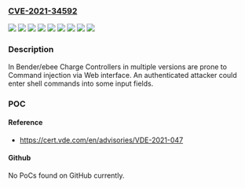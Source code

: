 ### [CVE-2021-34592](https://cve.mitre.org/cgi-bin/cvename.cgi?name=CVE-2021-34592)
![](https://img.shields.io/static/v1?label=Product&message=CC612&color=blue)
![](https://img.shields.io/static/v1?label=Product&message=CC613&color=blue)
![](https://img.shields.io/static/v1?label=Product&message=ICC15xx&color=blue)
![](https://img.shields.io/static/v1?label=Product&message=ICC16xx&color=blue)
![](https://img.shields.io/static/v1?label=Version&message=5.11.x%20&color=brightgreen)
![](https://img.shields.io/static/v1?label=Version&message=5.12.x%20&color=brightgreen)
![](https://img.shields.io/static/v1?label=Version&message=5.13.x%20&color=brightgreen)
![](https://img.shields.io/static/v1?label=Version&message=5.20.x%20&color=brightgreen)
![](https://img.shields.io/static/v1?label=Vulnerability&message=CWE-77%20Improper%20Neutralization%20of%20Special%20Elements%20used%20in%20a%20Command%20('Command%20Injection')&color=brightgreen)

### Description

In Bender/ebee Charge Controllers in multiple versions are prone to Command injection via Web interface. An authenticated attacker could enter shell commands into some input fields.

### POC

#### Reference
- https://cert.vde.com/en/advisories/VDE-2021-047

#### Github
No PoCs found on GitHub currently.

